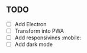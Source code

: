 ## TODO
- [ ] Add Electron
- [ ] Transform into PWA
- [ ] Add responsivines :mobile:
- [ ] Add dark mode
